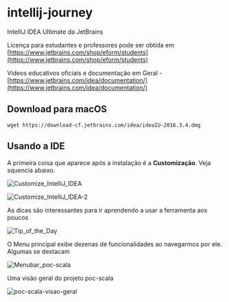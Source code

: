 # intellij-journey

IntelliJ IDEA Ultimate da JetBrains

Licença para estudantes e professores pode ser obtida em [https://www.jetbrains.com/shop/eform/students](https://www.jetbrains.com/shop/eform/students)

Videos educativos oficiais e documentação em Geral - [https://www.jetbrains.com/idea/documentation/](https://www.jetbrains.com/idea/documentation/)

## Download para macOS

`wget https://download-cf.jetbrains.com/idea/ideaIU-2016.3.4.dmg` 

## Usando a IDE

A primeira coisa que aparece após a instalação é a **Customização**. Veja squencia abaixo.

![Customize_IntelliJ_IDEA](https://sourceforge.net/p/intellij-journey/code/ci/master/tree/assets/img/Customize_IntelliJ_IDEA.png?format=raw)



![Customize_IntelliJ_IDEA-2](https://sourceforge.net/p/intellij-journey/code/ci/master/tree/assets/img/Customize_IntelliJ_IDEA-2.png?format=raw)


As dicas são interessantes para ir aprendendo a usar a ferramenta aos poucos

![Tip_of_the_Day](https://sourceforge.net/p/intellij-journey/code/ci/master/tree/assets/img/Tip_of_the_Day.png?format=raw)


O Menu principal exibe dezenas de funcionalidades ao navegarmos por ele. Algumas se destacam

![Menubar_poc-scala](https://sourceforge.net/p/intellij-journey/code/ci/master/tree/assets/img/Menubar_poc-scala.png?format=raw)

Uma visão geral do projeto poc-scala 

![poc-scala-visao-geral](https://sourceforge.net/p/intellij-journey/code/ci/master/tree/assets/img/poc-scala-visao-geral.png?format=raw)





